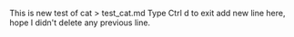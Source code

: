 This is new test of cat > test_cat.md
Type Ctrl d to exit
add new line here, hope I didn't delete any previous line.
